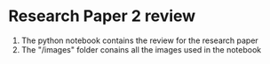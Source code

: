# Research Paper 2 review

1. The python notebook contains the review for the research paper
2. The "/images" folder conains all the images used in the notebook